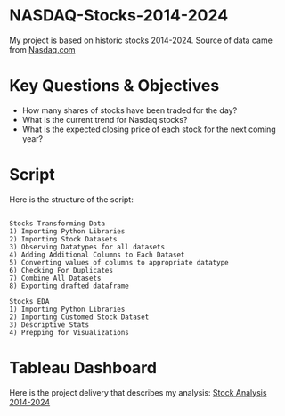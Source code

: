 # NASDAQ-Stocks-2014-2024

My project is based on historic stocks 2014-2024. Source of data came from [Nasdaq.com]((https://www.nasdaq.com/market-activity/quotes/historical))

# Key Questions & Objectives

* How many shares of stocks have been traded for the day?
* What is the current trend for Nasdaq stocks?
* What is the expected closing price of each stock for the next coming year?

# Script

Here is the structure of the script:

```

Stocks Transforming Data
1) Importing Python Libraries
2) Importing Stock Datasets
3) Observing Datatypes for all datasets
4) Adding Additional Columns to Each Dataset
5) Converting values of columns to appropriate datatype
6) Checking For Duplicates
7) Combine All Datasets
8) Exporting drafted dataframe

Stocks EDA
1) Importing Python Libraries
2) Importing Customed Stock Dataset
3) Descriptive Stats
4) Prepping for Visualizations

```
# Tableau Dashboard

Here is the project delivery that describes my analysis: [Stock Analysis 2014-2024]([https://public.tableau.com/app/profile/matthew3308/viz/CitiBikeRidesinNYCOperationalAnalysis2022-2024/Dashboard1?publish=yes](https://public.tableau.com/app/profile/matthew3308/viz/StockAnalysis2014-2024/StockAnalysis?publish=yes))

